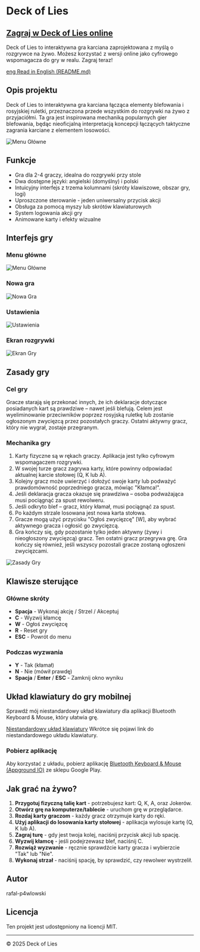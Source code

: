 # Deck of Lies

## [Zagraj w Deck of Lies online](https://rafal-p4wlowski.github.io/Deck-of-Lies/)

Deck of Lies to interaktywna gra karciana zaprojektowana z myślą o rozgrywce na żywo. Możesz korzystać z wersji online jako cyfrowego wspomagacza do gry w realu. Zagraj teraz!

[eng Read in English (README.md)](README.md)

## Opis projektu

Deck of Lies to interaktywna gra karciana łącząca elementy blefowania i rosyjskiej ruletki, przeznaczona przede wszystkim do rozgrywki na żywo z przyjaciółmi. Ta gra jest inspirowana mechaniką popularnych gier blefowania, będąc nieoficjalną interpretacją koncepcji łączących taktyczne zagrania karciane z elementem losowości.

![Menu Główne](images/readme/main-menu.png)

## Funkcje

- Gra dla 2-4 graczy, idealna do rozgrywki przy stole
- Dwa dostępne języki: angielski (domyślny) i polski
- Intuicyjny interfejs z trzema kolumnami (skróty klawiszowe, obszar gry, logi)
- Uproszczone sterowanie - jeden uniwersalny przycisk akcji
- Obsługa za pomocą myszy lub skrótów klawiaturowych
- System logowania akcji gry
- Animowane karty i efekty wizualne

## Interfejs gry

### Menu główne
![Menu Główne](images/readme/main-menu.png)

### Nowa gra
![Nowa Gra](images/readme/new-game.png)

### Ustawienia
![Ustawienia](images/readme/settings.png)

### Ekran rozgrywki
![Ekran Gry](images/readme/game-screen.png)

## Zasady gry

### Cel gry

Gracze starają się przekonać innych, że ich deklaracje dotyczące posiadanych kart są prawdziwe – nawet jeśli blefują. Celem jest wyeliminowanie przeciwników poprzez rosyjską ruletkę lub zostanie ogłoszonym zwycięzcą przez pozostałych graczy. Ostatni aktywny gracz, który nie wygrał, zostaje przegranym.

### Mechanika gry

1. Karty fizyczne są w rękach graczy. Aplikacja jest tylko cyfrowym wspomagaczem rozgrywki.
2. W swojej turze gracz zagrywa karty, które powinny odpowiadać aktualnej karcie stołowej (Q, K lub A).
3. Kolejny gracz może uwierzyć i dołożyć swoje karty lub podważyć prawdomówność poprzedniego gracza, mówiąc "Kłamca!".
4. Jeśli deklaracja gracza okazuje się prawdziwa – osoba podważająca musi pociągnąć za spust rewolweru.
5. Jeśli odkryto blef – gracz, który kłamał, musi pociągnąć za spust.
6. Po każdym strzale losowana jest nowa karta stołowa.
7. Gracze mogą użyć przycisku "Ogłoś zwycięzcę" [W], aby wybrać aktywnego gracza i ogłosić go zwycięzcą.
8. Gra kończy się, gdy pozostanie tylko jeden aktywny (żywy i nieogłoszony zwycięzcą) gracz. Ten ostatni gracz przegrywa grę. Gra kończy się również, jeśli wszyscy pozostali gracze zostaną ogłoszeni zwycięzcami.

![Zasady Gry](images/readme/game-rules.png)

## Klawisze sterujące

### Główne skróty
- **Spacja** - Wykonaj akcję / Strzel / Akceptuj
- **C** - Wyzwij kłamcę
- **W** - Ogłoś zwycięzcę
- **R** - Reset gry
- **ESC** - Powrót do menu

### Podczas wyzwania
- **Y** - Tak (kłamał)
- **N** - Nie (mówił prawdę)
- **Spacja** / **Enter** / **ESC** - Zamknij okno wyniku

## Układ klawiatury do gry mobilnej

Sprawdź mój niestandardowy układ klawiatury dla aplikacji Bluetooth Keyboard & Mouse, który ułatwia grę.

[Niestandardowy układ klawiatury](https://appground.io/layout/)
Wkrótce się pojawi link do niestandardowego układu klawiatury.

### Pobierz aplikację

Aby korzystać z układu, pobierz aplikację [Bluetooth Keyboard & Mouse (Appground IO)](https://play.google.com/store/apps/details?id=io.appground.blek) ze sklepu Google Play.

## Jak grać na żywo?

1. **Przygotuj fizyczną talię kart** - potrzebujesz kart: Q, K, A, oraz Jokerów.
2. **Otwórz grę na komputerze/tablecie** - uruchom grę w przeglądarce.
3. **Rozdaj karty graczom** - każdy gracz otrzymuje karty do ręki.
4. **Użyj aplikacji do losowania karty stołowej** - aplikacja wylosuje kartę (Q, K lub A).
5. **Zagraj turę** - gdy jest twoja kolej, naciśnij przycisk akcji lub spację.
6. **Wyzwij kłamcę** - jeśli podejrzewasz blef, naciśnij C.
7. **Rozwiąż wyzwanie** - ręcznie sprawdźcie karty gracza i wybierzcie "Tak" lub "Nie".
8. **Wykonaj strzał** - naciśnij spację, by sprawdzić, czy rewolwer wystrzelił.

## Autor

rafal-p4wlowski

## Licencja

Ten projekt jest udostępniony na licencji MIT.

---

© 2025 Deck of Lies
